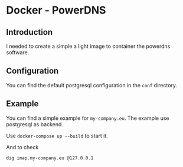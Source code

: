 # Docker - PowerDNS

## Introduction

I needed to create a simple a light image to container the powerdns software.

## Configuration

You can find the default postgresql configuration in the `conf` directory.

## Example

You can find a simple example for `my-company.eu`.
The example use postgresql as backend.

Use `docker-compose up --build` to start it.

And to check
```bash
dig imap.my-company.eu @127.0.0.1
````

